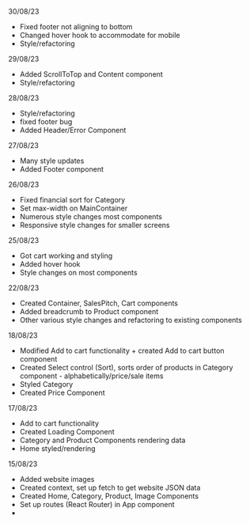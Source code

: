 30/08/23

- Fixed footer not aligning to bottom
- Changed hover hook to accommodate for mobile
- Style/refactoring

29/08/23

- Added ScrollToTop and Content component
- Style/refactoring

28/08/23

- Style/refactoring
- fixed footer bug
- Added Header/Error Component

27/08/23

- Many style updates
- Added Footer component

26/08/23

- Fixed financial sort for Category
- Set max-width on MainContainer
- Numerous style changes most components
- Responsive style changes for smaller screens

25/08/23

- Got cart working and styling
- Added hover hook
- Style changes on most components

22/08/23

- Created Container, SalesPitch, Cart components
- Added breadcrumb to Product component
- Other various style changes and refactoring to existing components

18/08/23

- Modified Add to cart functionality + created Add to cart button component
- Created Select control (Sort), sorts order of products in Category component - alphabetically/price/sale items
- Styled Category
- Created Price Component

17/08/23

- Add to cart functionality
- Created Loading Component
- Category and Product Components rendering data
- Home styled/rendering

15/08/23

- Added website images
- Created context, set up fetch to get website JSON data
- Created Home, Category, Product, Image Components
- Set up routes (React Router) in App component
-
